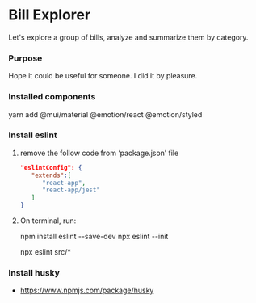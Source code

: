 # Bill Explorer

  Let's explore a group of bills, analyze and summarize them by category.

### Purpose
   
   Hope it could be useful for someone. I did it by pleasure.

### Installed components
   
   yarn add @mui/material @emotion/react @emotion/styled
   
### Install eslint

 1. remove the follow code from ‘package.json’ file

    ```json
    "eslintConfig": {
       "extends":[
          "react-app",
          "react-app/jest"
       ]
    }
    ```

 2. On terminal, run:

    npm install eslint --save-dev
    npx eslint --init

    npx eslint src/* 

### Install husky

   - https://www.npmjs.com/package/husky

